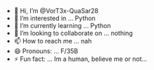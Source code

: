 - 👋 Hi, I’m @VorT3x-QuaSar28
- 👀 I’m interested in ... Python
- 🌱 I’m currently learning ... Python
- 💞️ I’m looking to collaborate on ... nothing
- 📫 How to reach me ... nah
- 😄 Pronouns: ... F/35B
- ⚡ Fun fact: ... Im a human, believe me or not...

<!---
VorT3x-QuaSar28/VorT3x-QuaSar28 is a ✨ special ✨ repository because its `README.md` (this file) appears on your GitHub profile.
You can click the Preview link to take a look at your changes.
--->
